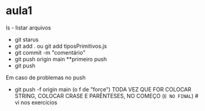 # aula1
ls - listar arquivos

- git starus
- git add . ou git add tiposPrimitivos.js
- git commit -m "comentário"
- git push origin main **primeiro push
- git push


Em caso de problemas no push 
- git push -f origin main (o f de "force")
TODA VEZ QUE FOR COLOCAR STRING, COLOCAR CRASE E PARÊNTESES, NO COMEÇO (` E NO FINAL `) # vi nos exercícios 
